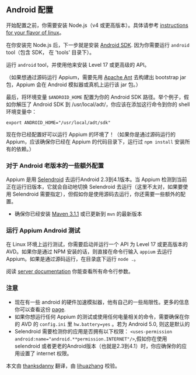 ## Android 配置

开始配置之前，你需要安装 Node.js（v4 或更高版本）。具体请参考 [instructions for your flavor of linux](https://github.com/joyent/node/wiki/Installing-Node.js-via-package-manager)。

在你安装完 Node.js 后，下一步就是安装 [Android SDK](http://developer.android.com/sdk/index.html).
因为你需要运行  `android` tool（包含 SDK， 在 'tools' 目录下）。


运行 `android` tool，并使用他来安装 Level 17 或更高级的 API。

（如果想通过源码运行 Appium，需要先用 [Apache Ant](http://ant.apache.org/) 去构建出 bootstrap jar包，Appium 会在 Android 模拟器或真机上运行该 jar 包。）


最后，将环境变量 `$ANDROID_HOME` 配置为你的 Android SDK 路径。举个例子，假如你解压了 Android SDK 到 /usr/local/adt/，你应该在添加这行命令到你的 shell 环境变量中：

    export ANDROID_HOME="/usr/local/adt/sdk"


现在你已经配置好可以运行 Appium 的环境了！（如果你是通过源码运行的 Appium，应该确保你已经在 Appium 的代码目录下，运行过 `npm install` 安装所有的依赖。）


### 对于 Android 老版本的一些额外配置

Appium 是用 [Selendroid](http://selendroid.io) 去运行Android 2.3到4.1版本。当 Appium 检测到当前正在运行旧版本，它就会自动地切换 Selendroid 去运行（这里不太对，如果要使用 Selendroid 需要指定），但假如你是使用源码去运行，你还需要一些额外的配置。

* 确保你已经安装 [Maven 3.1.1](http://maven.apache.org/download.cgi) 或已更新到 `mvn` 的最新版本


### 运行 Appium Android 测试

在 Linux 环境上运行测试，你需要启动并运行一个 API 为 Level 17 或更高版本的 AVD。如果你是通过 NPM 安装的话，则直接在命令行输入 `appium` 去运行 Appium。如果是通过源码运行，在目录底下运行 `node .`。

阅读 [server documentation](/docs/cn/writing-running-appium/server-args.md) 你能查看所有命令行参数。


### 注意

* 现在有一些 android 的硬件加速模拟器，他有自己的一些局限性。更多的信息你可以查看这份 [page](/docs/cn/appium-setup/android-hax-emulator.md).
* 如果你想运行任何 Appium 的测试或使用任何电量相关的命令，需要确保在你的 AVD 的 `config.ini` 里 `hw.battery=yes` 。若为 Android 5.0, 则这是默认的
* Selendroid 需要检测你的应用是否拥有以下权限：
  `<uses-permission android:name="android.**permission.INTERNET"/>`,假如你在使用 selendroid 或者更老的Android版本（也就是2.3到4.1）时，你应确保你的应用设置了 internet 权限。

本文由 [thanksdanny](https://testerhome.com/thanksdanny) 翻译，由 [lihuazhang](https://github.com/lihuazhang) 校验。
